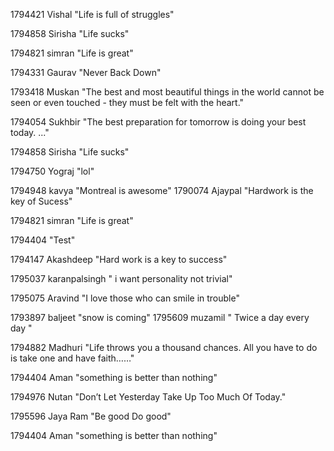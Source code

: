 1794421  Vishal "Life is full of struggles"

1794858 Sirisha "Life sucks"

1794821  simran "Life is great"

1794331  Gaurav "Never Back Down"




1793418 Muskan "The best and most beautiful things in the world cannot be seen or even touched - they must be felt with the heart."


1794054 Sukhbir  "The best preparation for tomorrow is doing your best today. ..."




1794858 Sirisha "Life sucks"

1794750 Yograj "lol"


1794948  kavya "Montreal is awesome"
1790074 Ajaypal "Hardwork is the key of Sucess"



1794821  simran "Life is great"



1794404 "Test"

1794147  Akashdeep  "Hard work is a key to success"


1795037 karanpalsingh " i want personality not trivial"



1795075 Aravind "I love those who can smile in trouble"



1793897  baljeet "snow is coming"
1795609 muzamil " Twice a day every day "

1794882 Madhuri "Life throws you a thousand chances. All you have to do is take one and have faith……"





1794404 Aman "something is better than nothing"


1794976 Nutan "Don’t Let Yesterday Take Up Too Much Of Today."

1795596 Jaya Ram "Be good Do good"

1794404 Aman "something is better than nothing"



